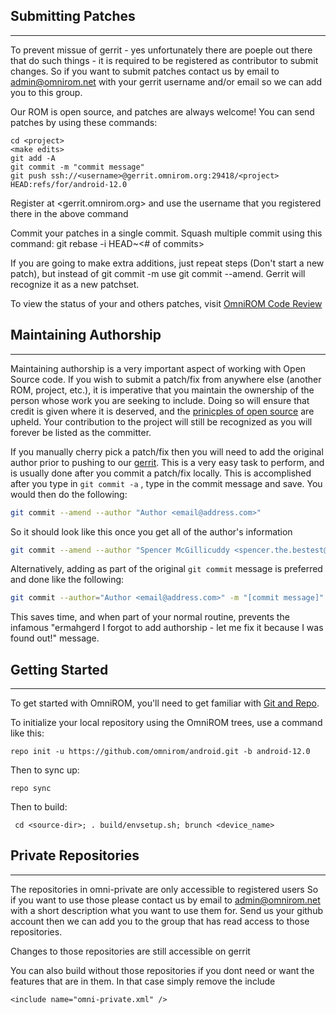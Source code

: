 ## Submitting Patches ##
------------------
To prevent missue of gerrit - yes unfortunately there are poeple
out there that do such things - it is required to be registered as
contributor to submit changes. So if you want to submit patches
contact us by email to <admin@omnirom.net> with your gerrit
username and/or email so we can add you to this group.

Our ROM is open source, and patches are always welcome!
You can send patches by using these commands:

    cd <project>
    <make edits>
    git add -A
    git commit -m "commit message"
    git push ssh://<username>@gerrit.omnirom.org:29418/<project> HEAD:refs/for/android-12.0

Register at <gerrit.omnirom.org> and use the username that you registered there in the above command

Commit your patches in a single commit. Squash multiple commit using this command: git rebase -i HEAD~<# of commits>

If you are going to make extra additions, just repeat steps (Don't start a new patch), but instead of git commit -m
use git commit --amend. Gerrit will recognize it as a new patchset.

To view the status of your and others patches, visit [OmniROM Code Review](https://gerrit.omnirom.org)


## Maintaining Authorship ##
----------------------
Maintaining authorship is a very important aspect of working with Open Source code. If you wish to submit a patch/fix
from anywhere else (another ROM, project, etc.), it is imperative that you maintain the ownership of the person whose
work you are seeking to include. Doing so will ensure that credit is given where it is deserved, and the [prinicples of open source](http://opensource.org/docs/osd)
are upheld. Your contribution to the project will still be recognized as you will forever be listed as the committer.

If you manually cherry pick a patch/fix then you will need to add the original author prior to pushing to our [gerrit](https://gerrit.omnirom.org).
This is a very easy task to perform, and is usually done after you commit a patch/fix locally. This is accomplished
after you type in `git commit -a` , type in the commit message and save. You would then do the following:

```bash
git commit --amend --author "Author <email@address.com>"
```

So it should look like this once you get all of the author's information

```bash
git commit --amend --author "Spencer McGillicuddy <spencer.the.bestest@gmail.com>"
```

Alternatively, adding as part of the original `git commit` message is preferred and done like the following:

```bash
git commit --author="Author <email@address.com>" -m "[commit message]"
```

This saves time, and when part of your normal routine, prevents the infamous "ermahgerd I forgot to add authorship -
let me fix it because I was found out!" message.


## Getting Started ##
---------------

To get started with OmniROM, you'll need to get
familiar with [Git and Repo](https://source.android.com/source/using-repo.html).

To initialize your local repository using the OmniROM trees, use a command like this:

    repo init -u https://github.com/omnirom/android.git -b android-12.0

Then to sync up:

    repo sync

Then to build:

     cd <source-dir>; . build/envsetup.sh; brunch <device_name>

## Private Repositories ##
---------------

The repositories in omni-private are only accessible to registered users
So if you want to use those please contact us by email to <admin@omnirom.net>
with a short description what you want to use them for. Send us your github
account then we can add you to the group that has read access to those
repositories.

Changes to those repositories are still accessible on gerrit

You can also build without those repositories if you dont need or
want the features that are in them. In that case simply remove the include

    <include name="omni-private.xml" />
